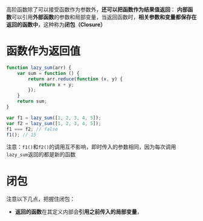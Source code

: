 高阶函数除了可以接受函数作为参数外，**还可以把函数作为结果值返回**：
**内部函数**可以引用**外部函数**的参数和局部变量，当返回函数时，**相关参数和变量都保存在返回的函数中**，这种称为**闭包（Closure）**


# 函数作为返回值
```javascript
function lazy_sum(arr) {
    var sum = function () {
        return arr.reduce(function (x, y) {
            return x + y;
        });
    }
    return sum;
}

var f1 = lazy_sum([1, 2, 3, 4, 5]);
var f2 = lazy_sum([1, 2, 3, 4, 5]);
f1 === f2; // false
f1(); // 15
```
注意：`f1()`和`f2()`的调用互不影响，即时传入的参数相同，因为每次调用`lazy_sum`返回的都是新的函数

# 闭包
注意以下几点，把握住闭包：
+ **返回的函数**在其定义内部会**引用之前传入的局部变量**，
